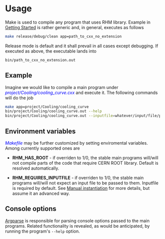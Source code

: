 # Usage

Make is used to compile any program that uses RHM library. Example in [Getting Started](../getting_started/first_run.md) is rather generic and, in general, executes as follows
```bash
make release/debug/clean app=path_to_cxx_no_extension
```

Release mode is default and it shall prevail in all cases except debugging. If executed as above, the executable lands into
```bash
bin/path_to_cxx_no_extension.out
```

## Example

Imagine we would like to compile a main program under <span style="color:blue">_project/Cooling/cooling_curve.cxx_</span> and execute it. The following commands will do the job
```bash
make app=project/Cooling/cooling_curve
bin/project/Cooling/cooling_curve.out --help
bin/project/Cooling/cooling_curve.out --inputfile=whatever/input/file/path.json
```

## Environment variables

<span style="color:blue">_Makefile_</span> may be further customized by setting enviromental variables. Among currently supported ones are
    
- **RHM_HAS_ROOT** - if overriden to 1/0, the stable main programs will/will not compile parts of the code that require CERN ROOT library. Default is resolved automatically.

- **RHM_REQUIRES_INPUTFILE** - if overriden to 1/0, the stable main programs will/will not expect an input file to be passed to them. Inputfile is required by default. See [Manual instantiation](../data_input/instantiate_manually.md) for more details, but assume it an advanced way.

## Console options

[Argparse](https://github.com/SiLeader/argparse) is responsible for parsing console options passed to the main programs. Related functionality is revealed, as would be anticipated, by running the program's `--help` option.